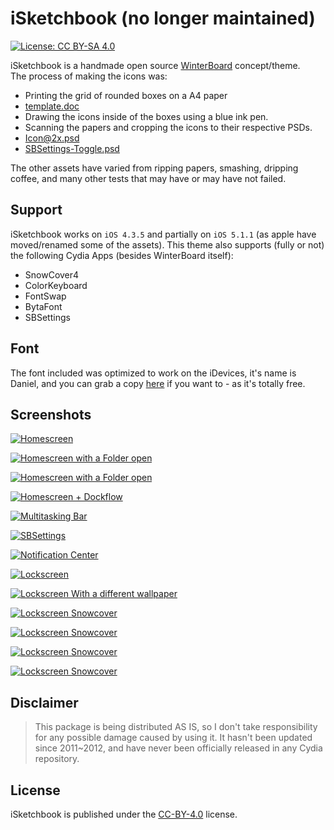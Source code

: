 # iSketchbook (no longer maintained)

[![License: CC BY-SA 4.0](https://img.shields.io/badge/License-CC%20BY--SA%204.0-lightgrey.svg)](http://creativecommons.org/licenses/by-sa/4.0/)

iSketchbook is a handmade open source [WinterBoard](https://www.theiphonewiki.com/wiki/WinterBoard) concept/theme.  
The process of making the icons was:

- Printing the grid of rounded boxes on a A4 paper
 - [template.doc](/template.doc)
- Drawing the icons inside of the boxes using a blue ink pen.
- Scanning the papers and cropping the icons to their respective PSDs.
 - [Icon@2x.psd](/PSDs/Icon@2x.psd)
 - [SBSettings-Toggle.psd](/PSDs/SBSettings-Toggle.psd)

The other assets have varied from ripping papers, smashing, dripping coffee, and many other tests that may have or may have not failed.

## Support

iSketchbook works on `iOS 4.3.5` and partially on `iOS 5.1.1` (as apple have moved/renamed some of the assets).
This theme also supports (fully or not) the following Cydia Apps (besides WinterBoard itself):
- SnowCover4
- ColorKeyboard
- FontSwap
- BytaFont
- SBSettings

## Font

The font included was optimized to work on the iDevices, it's name is Daniel, and you can grab a copy [here](http://www.dafont.com/pt/daniel.font) if you want to - as it's totally free.

## Screenshots

[![Homescreen](../../blob/screenshots/images/homescreen.PNG)](../../blob/screenshots/images/homescreen.PNG)

[![Homescreen with a Folder open](../../blob/screenshots/images/homescreen-folder-02.PNG)](../../blob/screenshots/images/homescreen-folder-02.PNG)

[![Homescreen with a Folder open](../../blob/screenshots/images/homescreen-folder-03.PNG)](../../blob/screenshots/images/homescreen-folder-03.PNG)

[![Homescreen + Dockflow](../../blob/screenshots/images/homescreen-dockflow.PNG)](../../blob/screenshots/images/homescreen-dockflow.PNG)

[![Multitasking Bar](../../blob/screenshots/images/multitasking-bar-01.PNG)](../../blob/screenshots/images/multitasking-bar-01.PNG)

[![SBSettings](../../blob/screenshots/images/sbsettings-01.PNG)](../../blob/screenshots/images/sbsettings-01.PNG)

[![Notification Center](../../blob/screenshots/images/notification-center-01.PNG)](../../blob/screenshots/images/notification-center-01.PNG)

[![Lockscreen](../../blob/screenshots/images/lockscreen-01.PNG)](../../blob/screenshots/images/lockscreen-01.PNG)

[![Lockscreen With a different wallpaper](../../blob/screenshots/images/lockscreen-02.PNG)](../../blob/screenshots/images/lockscreen-02.PNG)

[![Lockscreen Snowcover](../../blob/screenshots/images/lockscreen-03-snowcover.PNG)](../../blob/screenshots/images/lockscreen-03-snowcover.PNG)

[![Lockscreen Snowcover](../../blob/screenshots/images/lockscreen-06.PNG)](../../blob/screenshots/images/lockscreen-06.PNG)

[![Lockscreen Snowcover](../../blob/screenshots/images/lockscreen-04-notification.PNG)](../../blob/screenshots/images/lockscreen-04-notification.PNG)

[![Lockscreen Snowcover](../../blob/screenshots/images/lockscreen-05-charging.PNG)](../../blob/screenshots/images/lockscreen-05-charging.PNG)

## Disclaimer

> This package is being distributed AS IS, so I don't take responsibility for any possible damage caused by using it. It hasn't been updated since 2011~2012, and have never been officially released in any Cydia repository.

## License

iSketchbook is published under the [CC-BY-4.0](/LICENSE) license.
